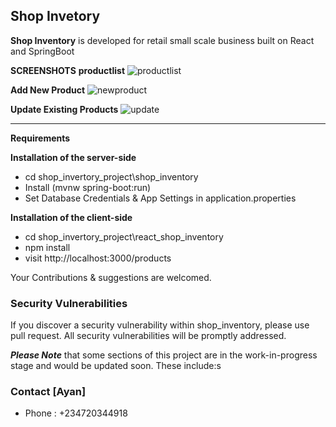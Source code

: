 ## **Shop Invetory** 

**Shop Inventory** is developed for retail small scale business built on React and SpringBoot

**SCREENSHOTS** 
**productlist**
<img src="https://ibb.co/mhQRFnp" alt="productlist" border="0">

**Add New Product**
<img src="https://ibb.co/5Tyb094" alt="newproduct" border="0">

**Update Existing Products**
<img src="https://ibb.co/S7bbPxc" alt="update" border="0">

<hr />  

**Requirements** 

**Installation of the server-side**
- cd shop_invertory_project\shop_inventory
- Install (mvnw spring-boot:run)
- Set Database Credentials & App Settings in application.properties

**Installation of the client-side**
- cd shop_invertory_project\react_shop_inventory
- npm install 
- visit http://localhost:3000/products


Your Contributions & suggestions are welcomed.

### **Security Vulnerabilities**

If you discover a security vulnerability within shop_inventory, please use pull request. All security vulnerabilities will be promptly addressed.

***Please Note*** that some sections of this project are in the work-in-progress stage and would be updated soon. These include:s

### **Contact [Ayan]**
- Phone : +234720344918
